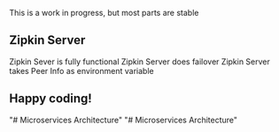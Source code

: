 This is a work in progress, but most parts are stable

Zipkin Server
-------------
Zipkin Sever is fully functional
Zipkin Server does failover 
Zipkin Server takes Peer Info as environment variable



Happy coding!
-------------
"# Microservices Architecture" 
"# Microservices Architecture" 
